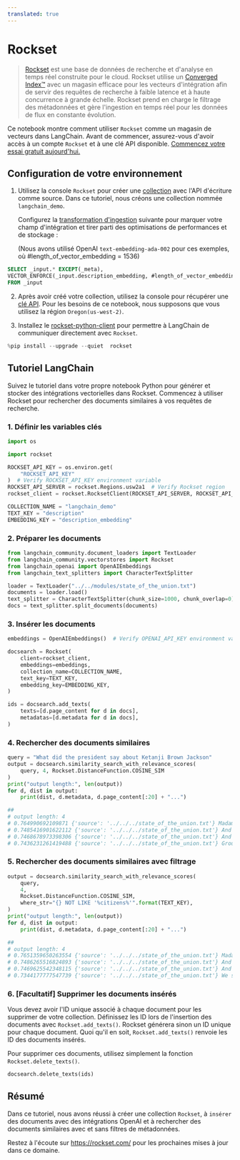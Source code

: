 ```yaml
---
translated: true
---
```


# Rockset

>[Rockset](https://rockset.com/) est une base de données de recherche et d'analyse en temps réel construite pour le cloud. Rockset utilise un [Converged Index™](https://rockset.com/blog/converged-indexing-the-secret-sauce-behind-rocksets-fast-queries/) avec un magasin efficace pour les vecteurs d'intégration afin de servir des requêtes de recherche à faible latence et à haute concurrence à grande échelle. Rockset prend en charge le filtrage des métadonnées et gère l'ingestion en temps réel pour les données de flux en constante évolution.

Ce notebook montre comment utiliser `Rockset` comme un magasin de vecteurs dans LangChain. Avant de commencer, assurez-vous d'avoir accès à un compte `Rockset` et à une clé API disponible. [Commencez votre essai gratuit aujourd'hui.](https://rockset.com/create/)

## Configuration de votre environnement

1. Utilisez la console `Rockset` pour créer une [collection](https://rockset.com/docs/collections/) avec l'API d'écriture comme source. Dans ce tutoriel, nous créons une collection nommée `langchain_demo`.

    Configurez la [transformation d'ingestion](https://rockset.com/docs/ingest-transformation/) suivante pour marquer votre champ d'intégration et tirer parti des optimisations de performances et de stockage :

   (Nous avons utilisé OpenAI `text-embedding-ada-002` pour ces exemples, où #length_of_vector_embedding = 1536)

```sql
SELECT _input.* EXCEPT(_meta),
VECTOR_ENFORCE(_input.description_embedding, #length_of_vector_embedding, 'float') as description_embedding
FROM _input
```

2. Après avoir créé votre collection, utilisez la console pour récupérer une [clé API](https://rockset.com/docs/iam/#users-api-keys-and-roles). Pour les besoins de ce notebook, nous supposons que vous utilisez la région `Oregon(us-west-2)`.

3. Installez le [rockset-python-client](https://github.com/rockset/rockset-python-client) pour permettre à LangChain de communiquer directement avec `Rockset`.

```python
%pip install --upgrade --quiet  rockset
```

## Tutoriel LangChain

Suivez le tutoriel dans votre propre notebook Python pour générer et stocker des intégrations vectorielles dans Rockset.
Commencez à utiliser Rockset pour rechercher des documents similaires à vos requêtes de recherche.

### 1. Définir les variables clés

```python
import os

import rockset

ROCKSET_API_KEY = os.environ.get(
    "ROCKSET_API_KEY"
)  # Verify ROCKSET_API_KEY environment variable
ROCKSET_API_SERVER = rockset.Regions.usw2a1  # Verify Rockset region
rockset_client = rockset.RocksetClient(ROCKSET_API_SERVER, ROCKSET_API_KEY)

COLLECTION_NAME = "langchain_demo"
TEXT_KEY = "description"
EMBEDDING_KEY = "description_embedding"
```

### 2. Préparer les documents

```python
from langchain_community.document_loaders import TextLoader
from langchain_community.vectorstores import Rockset
from langchain_openai import OpenAIEmbeddings
from langchain_text_splitters import CharacterTextSplitter

loader = TextLoader("../../modules/state_of_the_union.txt")
documents = loader.load()
text_splitter = CharacterTextSplitter(chunk_size=1000, chunk_overlap=0)
docs = text_splitter.split_documents(documents)
```

### 3. Insérer les documents

```python
embeddings = OpenAIEmbeddings()  # Verify OPENAI_API_KEY environment variable

docsearch = Rockset(
    client=rockset_client,
    embeddings=embeddings,
    collection_name=COLLECTION_NAME,
    text_key=TEXT_KEY,
    embedding_key=EMBEDDING_KEY,
)

ids = docsearch.add_texts(
    texts=[d.page_content for d in docs],
    metadatas=[d.metadata for d in docs],
)
```

### 4. Rechercher des documents similaires

```python
query = "What did the president say about Ketanji Brown Jackson"
output = docsearch.similarity_search_with_relevance_scores(
    query, 4, Rockset.DistanceFunction.COSINE_SIM
)
print("output length:", len(output))
for d, dist in output:
    print(dist, d.metadata, d.page_content[:20] + "...")

##
# output length: 4
# 0.764990692109871 {'source': '../../../state_of_the_union.txt'} Madam Speaker, Madam...
# 0.7485416901622112 {'source': '../../../state_of_the_union.txt'} And I’m taking robus...
# 0.7468678973398306 {'source': '../../../state_of_the_union.txt'} And so many families...
# 0.7436231261419488 {'source': '../../../state_of_the_union.txt'} Groups of citizens b...
```

### 5. Rechercher des documents similaires avec filtrage

```python
output = docsearch.similarity_search_with_relevance_scores(
    query,
    4,
    Rockset.DistanceFunction.COSINE_SIM,
    where_str="{} NOT LIKE '%citizens%'".format(TEXT_KEY),
)
print("output length:", len(output))
for d, dist in output:
    print(dist, d.metadata, d.page_content[:20] + "...")

##
# output length: 4
# 0.7651359650263554 {'source': '../../../state_of_the_union.txt'} Madam Speaker, Madam...
# 0.7486265516824893 {'source': '../../../state_of_the_union.txt'} And I’m taking robus...
# 0.7469625542348115 {'source': '../../../state_of_the_union.txt'} And so many families...
# 0.7344177777547739 {'source': '../../../state_of_the_union.txt'} We see the unity amo...
```

### 6. [Facultatif] Supprimer les documents insérés

Vous devez avoir l'ID unique associé à chaque document pour les supprimer de votre collection.
Définissez les ID lors de l'insertion des documents avec `Rockset.add_texts()`. Rockset générera sinon un ID unique pour chaque document. Quoi qu'il en soit, `Rockset.add_texts()` renvoie les ID des documents insérés.

Pour supprimer ces documents, utilisez simplement la fonction `Rockset.delete_texts()`.

```python
docsearch.delete_texts(ids)
```

## Résumé

Dans ce tutoriel, nous avons réussi à créer une collection `Rockset`, à `insérer` des documents avec des intégrations OpenAI et à rechercher des documents similaires avec et sans filtres de métadonnées.

Restez à l'écoute sur https://rockset.com/ pour les prochaines mises à jour dans ce domaine.
